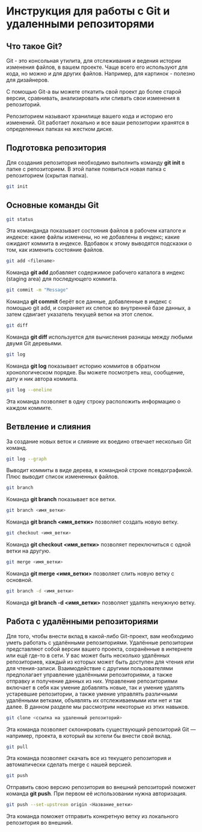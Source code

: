 # Инструкция для работы с Git и удаленными репозиторями

## Что такое Git?

Git - это консольная утилита, для отслеживания и ведения истории изменения файлов, в вашем проекте. Чаще всего его используют для кода, но можно и для других файлов. Например, для картинок - полезно для дизайнеров.

С помощью Git-a вы можете откатить свой проект до более старой версии, сравнивать, анализировать или сливать свои изменения в репозиторий.

Репозиторием называют хранилище вашего кода и историю его изменений. Git работает локально и все ваши репозитории хранятся в определенных папках на жестком диске.

## Подготовка репозитория

Для создания репозитория необходимо выполнить команду **git init** в папке с репозиторием. В этой папке появиться новая папка с репозиторием (скрытая папка).

```sh
git init
```

## Основные команды Git

```sh
git status
```

Эта команданда показывает состояния файлов в рабочем каталоге и индексе: какие файлы изменены, но не добавлены в индекс; какие ожидают коммита в индексе. Вдобавок к этому выводятся подсказки о том, как изменить состояние файлов.

```sh
git add <filename>
```

Команда **git add** добавляет содержимое рабочего каталога в индекс (staging area) для последующего коммита.

```sh
git commit -m "Message"
```

Команда **git commit** берёт все данные, добавленные в индекс с помощью git add, и сохраняет их слепок во внутренней базе данных, а затем сдвигает указатель текущей ветки на этот слепок.

```sh
git diff
```

Команда **git diff** используется для вычисления разницы между любыми двумя Git деревьями.

```sh
git log
```

Команда **git log** показывает историю коммитов в обратном хронологическом порядке. Вы можете посмотреть хеш, сообщение, дату и ник автора коммита.

```sh
git log --oneline
```

Эта команда позволяет в одну строку расположить информацию о каждом коммите.

## Ветвление и слияния

За создание новых веток и слияние их воедино отвечает несколько Git команд.

```sh
git log --graph

```

Выводит коммиты в виде дерева, в командной строке псевдографикой. Плюс выводит список измененных файлов.

```sh
git branch
```

Команда **git branch** показывает все ветки.

```sh
git branch <имя_ветки>
```

Команда **git branch <имя_ветки>** позволяет создать новую ветку.

```sh
git checkout <имя_ветки>
```

Команда **git checkout <имя_ветки>** позволяет переключиться с одной ветки на другую.

```sh
git merge <имя_ветки>
```

Команда **git merge <имя_ветки>** позволяет слить новую ветку с основной.

```sh
git branch -d <имя_ветки>
```

Команда **git branch -d <имя_ветки>** позволяет удалять ненужную ветку.

## Работа с удалёнными репозиториями

Для того, чтобы внести вклад в какой-либо Git-проект, вам необходимо уметь работать с удалёнными репозиториями. Удалённые репозитории представляют собой версии вашего проекта, сохранённые в интернете или ещё где-то в сети. У вас может быть несколько удалённых репозиториев, каждый из которых может быть доступен для чтения или для чтения-записи. Взаимодействие с другими пользователями предполагает управление удалёнными репозиториями, а также отправку и получение данных из них. Управление репозиториями включает в себя как умение добавлять новые, так и умение удалять устаревшие репозитории, а также умение управлять различными удалёнными ветками, объявлять их отслеживаемыми или нет и так далее. В данном разделе мы рассмотрим некоторые из этих навыков.

```sh
git clone <ссылка на удаленный репозиторий>
```

Эта команда позволяет склонировать существующий репозиторий Git — например, проекта, в который вы хотели бы внести свой вклад.

```sh
git pull
```

Эта команда позволяет скачать все из текущего репозитория и автоматически сделать merge с нашей версией.

```sh
git push
```

Отправить свою версию репозитория во внешний репозиторий поможет команда **git push**. При первом её использовании нужна авторизация.

```sh
git push --set-upstream origin <Название_ветки>
```

Эта команда поможет отправить конкретную ветку из локального репозитория во внешний.
